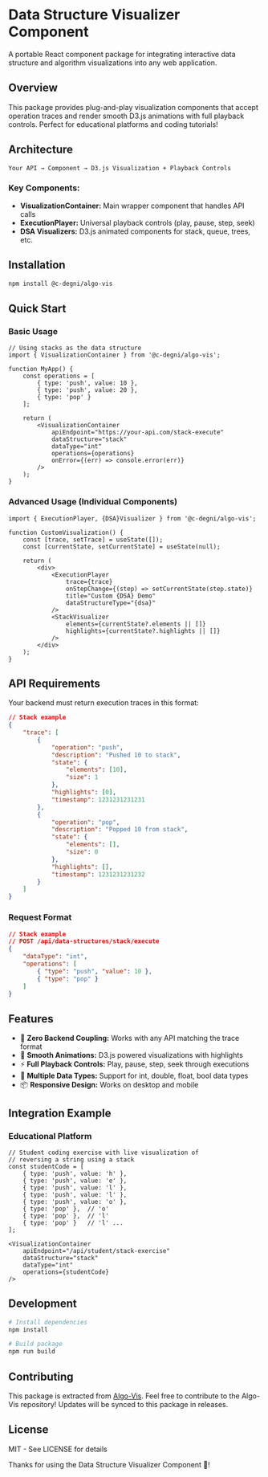 # Data Structure Visualizer Component
A portable React component package for integrating interactive data structure and algorithm visualizations into any web application.

## Overview
This package provides plug-and-play visualization components that accept operation traces and render smooth D3.js animations with full playback controls. Perfect for educational platforms and coding tutorials!

## Architecture
`Your API → Component → D3.js Visualization + Playback Controls`

### Key Components:
- __VisualizationContainer:__ Main wrapper component that handles API calls
- __ExecutionPlayer:__ Universal playback controls (play, pause, step, seek)
- __DSA Visualizers:__ D3.js animated components for stack, queue, trees, etc.

## Installation
```bash
npm install @c-degni/algo-vis
```
## Quick Start
### Basic Usage
```tsx
// Using stacks as the data structure
import { VisualizationContainer } from '@c-degni/algo-vis';

function MyApp() {
    const operations = [
        { type: 'push', value: 10 },
        { type: 'push', value: 20 },
        { type: 'pop' }
    ];

    return (
        <VisualizationContainer
            apiEndpoint="https://your-api.com/stack-execute"
            dataStructure="stack"
            dataType="int"
            operations={operations}
            onError={(err) => console.error(err)}
        />
    );
}
```

### Advanced Usage (Individual Components)
```tsx
import { ExecutionPlayer, {DSA}Visualizer } from '@c-degni/algo-vis';

function CustomVisualization() {
    const [trace, setTrace] = useState([]);
    const [currentState, setCurrentState] = useState(null);

    return (
        <div>
            <ExecutionPlayer
                trace={trace}
                onStepChange={(step) => setCurrentState(step.state)}
                title="Custom {DSA} Demo"
                dataStructureType="{dsa}"
            />
            <StackVisualizer
                elements={currentState?.elements || []}
                highlights={currentState?.highlights || []}
            />
        </div>
    );
}
```

## API Requirements
Your backend must return execution traces in this format:
```json
// Stack example
{
    "trace": [
        {
            "operation": "push",
            "description": "Pushed 10 to stack",
            "state": {
                "elements": [10],
                "size": 1
            },
            "highlights": [0],
            "timestamp": 1231231231231
        },
        {
            "operation": "pop",
            "description": "Popped 10 from stack", 
            "state": {
                "elements": [],
                "size": 0
            },
            "highlights": [],
            "timestamp": 1231231231232
        }
    ]
}
```

### Request Format
```json
// Stack example
// POST /api/data-structures/stack/execute
{
    "dataType": "int",
    "operations": [
        { "type": "push", "value": 10 },
        { "type": "pop" }
    ]
}
```

## Features
- :electric_plug: __Zero Backend Coupling:__ Works with any API matching the trace format
- :ocean: __Smooth Animations:__ D3.js powered visualizations with highlights
- :zap: __Full Playback Controls:__ Play, pause, step, seek through executions
- :hammer: __Multiple Data Types:__ Support for int, double, float, bool data types
- :package: __Responsive Design:__ Works on desktop and mobile

## Integration Example
### Educational Platform
```tsx
// Student coding exercise with live visualization of
// reversing a string using a stack
const studentCode = [
    { type: 'push', value: 'h' },
    { type: 'push', value: 'e' },
    { type: 'push', value: 'l' },
    { type: 'push', value: 'l' },
    { type: 'push', value: 'o' },
    { type: 'pop' },  // 'o'
    { type: 'pop' },  // 'l'
    { type: 'pop' }   // 'l' ...
];

<VisualizationContainer
    apiEndpoint="/api/student/stack-exercise"
    dataStructure="stack"
    dataType="int"
    operations={studentCode}
/>
```

## Development
```bash
# Install dependencies
npm install

# Build package
npm run build
```

## Contributing
This package is extracted from [Algo-Vis](https://github.com/c-degni/algo-vis). Feel free to contribute to the Algo-Vis repository!
Updates will be synced to this package in releases.

## License
MIT - See LICENSE for details

Thanks for using the Data Structure Visualizer Component :raised_hands:!